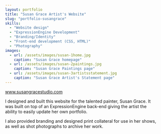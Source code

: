```yaml
---
layout: portfolio
title: "Susan Grace Artist's Website"
slug: "portfolio-susangrace"
skills:
  - "Website design"
  - "ExpressionEngine Development"
  - "Branding/Identity"
  - "Front-end development (CSS, HTML)"
  - "Photography"
images:
  - url: /assets/images/susan-1home.jpg
    caption: "Susan Grace homepage"
  - url: /assets/images/susan-2paintings.jpg
    caption: "Susan Grace Paintings page"
  - url: /assets/images/susan-3artistsstatement.jpg
    caption: "Susan Grace Artist's Statement page"
---
```

<p class="portfolioExternalLink"><a href="http://www.susangracestudio.com/" title="Susan Grace Studio">www.susangracestudio.com</a></p>
<p>I designed and built this website for the talented painter, Susan Grace. It was built on top of an ExpressionEngine back-end giving the artist the ability to easily update her own portfolio.</p>
<p>I also provided branding and designed print collateral for use in her shows, as well as shot photographs to archive her work.</p>